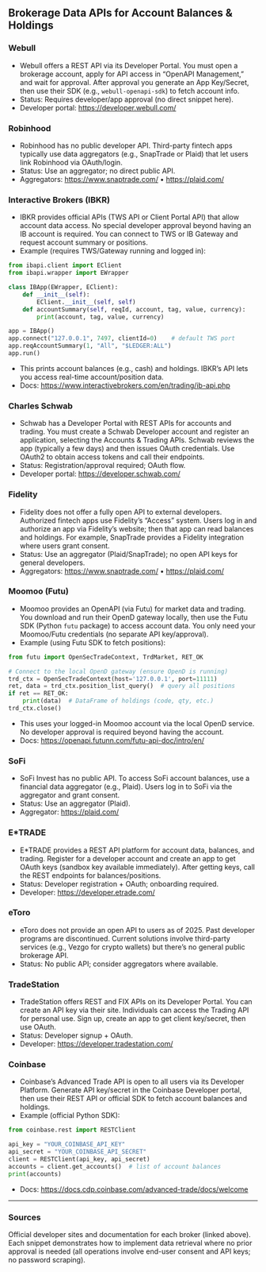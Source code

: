 ## Brokerage Data APIs for Account Balances & Holdings

### Webull
- Webull offers a REST API via its Developer Portal. You must open a brokerage account, apply for API access in “OpenAPI Management,” and wait for approval. After approval you generate an App Key/Secret, then use their SDK (e.g., `webull-openapi-sdk`) to fetch account info.
- Status: Requires developer/app approval (no direct snippet here).
- Developer portal: https://developer.webull.com/

### Robinhood
- Robinhood has no public developer API. Third-party fintech apps typically use data aggregators (e.g., SnapTrade or Plaid) that let users link Robinhood via OAuth/login.
- Status: Use an aggregator; no direct public API.
- Aggregators: https://www.snaptrade.com/ • https://plaid.com/

### Interactive Brokers (IBKR)
- IBKR provides official APIs (TWS API or Client Portal API) that allow account data access. No special developer approval beyond having an IB account is required. You can connect to TWS or IB Gateway and request account summary or positions.
- Example (requires TWS/Gateway running and logged in):

```python
from ibapi.client import EClient
from ibapi.wrapper import EWrapper

class IBApp(EWrapper, EClient):
    def __init__(self):
        EClient.__init__(self, self)
    def accountSummary(self, reqId, account, tag, value, currency):
        print(account, tag, value, currency)

app = IBApp()
app.connect("127.0.0.1", 7497, clientId=0)    # default TWS port
app.reqAccountSummary(1, "All", "$LEDGER:ALL")
app.run()
```

- This prints account balances (e.g., cash) and holdings. IBKR’s API lets you access real-time account/position data.
- Docs: https://www.interactivebrokers.com/en/trading/ib-api.php

### Charles Schwab
- Schwab has a Developer Portal with REST APIs for accounts and trading. You must create a Schwab Developer account and register an application, selecting the Accounts & Trading APIs. Schwab reviews the app (typically a few days) and then issues OAuth credentials. Use OAuth2 to obtain access tokens and call their endpoints.
- Status: Registration/approval required; OAuth flow.
- Developer portal: https://developer.schwab.com/

### Fidelity
- Fidelity does not offer a fully open API to external developers. Authorized fintech apps use Fidelity’s “Access” system. Users log in and authorize an app via Fidelity’s website; then that app can read balances and holdings. For example, SnapTrade provides a Fidelity integration where users grant consent.
- Status: Use an aggregator (Plaid/SnapTrade); no open API keys for general developers.
- Aggregators: https://www.snaptrade.com/ • https://plaid.com/

### Moomoo (Futu)
- Moomoo provides an OpenAPI (via Futu) for market data and trading. You download and run their OpenD gateway locally, then use the Futu SDK (Python `futu` package) to access account data. You only need your Moomoo/Futu credentials (no separate API key/approval).
- Example (using Futu SDK to fetch positions):

```python
from futu import OpenSecTradeContext, TrdMarket, RET_OK

# Connect to the local OpenD gateway (ensure OpenD is running)
trd_ctx = OpenSecTradeContext(host='127.0.0.1', port=11111)
ret, data = trd_ctx.position_list_query()  # query all positions
if ret == RET_OK:
    print(data)  # DataFrame of holdings (code, qty, etc.)
trd_ctx.close()
```

- This uses your logged-in Moomoo account via the local OpenD service. No developer approval is required beyond having the account.
- Docs: https://openapi.futunn.com/futu-api-doc/intro/en/

### SoFi
- SoFi Invest has no public API. To access SoFi account balances, use a financial data aggregator (e.g., Plaid). Users log in to SoFi via the aggregator and grant consent.
- Status: Use an aggregator (Plaid).
- Aggregator: https://plaid.com/

### E*TRADE
- E*TRADE provides a REST API platform for account data, balances, and trading. Register for a developer account and create an app to get OAuth keys (sandbox key available immediately). After getting keys, call the REST endpoints for balances/positions.
- Status: Developer registration + OAuth; onboarding required.
- Developer: https://developer.etrade.com/

### eToro
- eToro does not provide an open API to users as of 2025. Past developer programs are discontinued. Current solutions involve third-party services (e.g., Vezgo for crypto wallets) but there’s no general public brokerage API.
- Status: No public API; consider aggregators where available.

### TradeStation
- TradeStation offers REST and FIX APIs on its Developer Portal. You can create an API key via their site. Individuals can access the Trading API for personal use. Sign up, create an app to get client key/secret, then use OAuth.
- Status: Developer signup + OAuth.
- Developer: https://developer.tradestation.com/

### Coinbase
- Coinbase’s Advanced Trade API is open to all users via its Developer Platform. Generate API key/secret in the Coinbase Developer portal, then use their REST API or official SDK to fetch account balances and holdings.
- Example (official Python SDK):

```python
from coinbase.rest import RESTClient

api_key = "YOUR_COINBASE_API_KEY"
api_secret = "YOUR_COINBASE_API_SECRET"
client = RESTClient(api_key, api_secret)
accounts = client.get_accounts()  # list of account balances
print(accounts)
```

- Docs: https://docs.cdp.coinbase.com/advanced-trade/docs/welcome

---

### Sources
Official developer sites and documentation for each broker (linked above). Each snippet demonstrates how to implement data retrieval where no prior approval is needed (all operations involve end-user consent and API keys; no password scraping).


